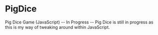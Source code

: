 # PigDice
Pig Dice Game (JavaScript) -- In Progress --
Pig Dice is still in progress as this is my way of tweaking around within JavaScript. 
